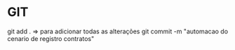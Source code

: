 

# GIT

git add . => para adicionar todas as alterações
git commit -m "automacao do cenario de registro contratos"

